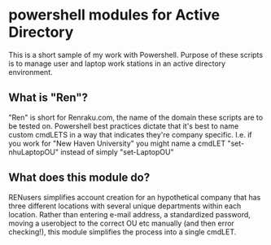 # powershell modules for Active Directory
This is a short sample of my work with Powershell. Purpose of these scripts is to manage user and laptop work stations in an active directory environment.

## What is "Ren"?

"Ren" is short for Renraku.com, the name of the domain these scripts are to be tested on. Powershell best practices
dictate that it's best to name custom cmdLETS in a way that indicates they're company specific. I.e. if you work for "New Haven University"
you might name a cmdLET "set-nhuLaptopOU" instead of simply "set-LaptopOU"

## What does this module do?

RENusers simplifies account creation for an hypothetical company that has three different locations with several unique departments within 
each location. Rather than entering e-mail address, a standardized password, moving a userobject to the correct OU etc manually (and then error checking!), this 
module simplifies the process into a single cmdLET.
